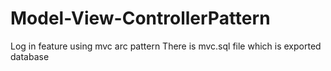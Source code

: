 # Model-View-ControllerPattern
Log in feature using mvc arc pattern
There is mvc.sql file which is exported database
